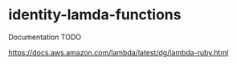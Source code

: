 # identity-lamda-functions

Documentation TODO

https://docs.aws.amazon.com/lambda/latest/dg/lambda-ruby.html

